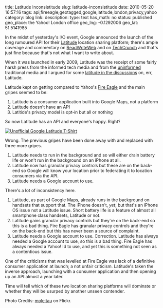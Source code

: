 title: Latitude Inconsistitude
slug: latitude-inconsistitude
date: 2010-05-20 16:57:16
tags: api,fireeagle,geotagged,google,latitude,london,privacy,yahoo
category: blog
link: 
description: 
type: text
has_math: no
status: published
geo_place: the Yahoo! London office
geo_lng: -0.1292006
geo_lat: 51.5141985

In the midst of yesterday's I/O event, Google announced the launch of the long rumoured API for their [Latitude](https://www.google.com/intl/en_us/latitude/intro.html "https://www.google.com/intl/en_us/latitude/intro.html") location sharing platform; there's ample coverage and commentary on [ReadWriteWeb](https://www.readwriteweb.com/archives/google_provides_free_location_awareness_to_any_app_with_free_latitude_api.php "https://www.readwriteweb.com/archives/google_provides_free_location_awareness_to_any_app_with_free_latitude_api.php") and on [TechCrunch](https://techcrunch.com/2010/05/19/google-latitude-api/ "https://techcrunch.com/2010/05/19/google-latitude-api/") and that's just fine because that's not what I want to write about.

When it was launched in early 2009, Latitude was the receipt of some fairly harsh press from the informed tech media and from the [uninformed](https://www.metro.co.uk/news/519982-fears-that-new-google-software-will-spy-on-workers "https://www.metro.co.uk/news/519982-fears-that-new-google-software-will-spy-on-workers") traditional media and I argued for some [latitude in the discussions](/2009/02/08/latitude-media-coverage-needs-more-latitude/ "/2009/02/08/latitude-media-coverage-needs-more-latitude/") on, err, Latitude.

<!-- TEASER_END -->

Latitude kept on getting compared to Yahoo's [Fire Eagle](https://fireeagle.yahoo.net "https://fireeagle.yahoo.net") and the main gripes seemed to be:


1. Latitude is a consumer application built into Google Maps, not a platform
2. Latitude doesn't have an API
3. Latitide's privacy model is opt-in but all or nothing


So now Latitude has an API and everyone's happy. Right?

[![Unofficial Google Latitude T-Shirt](https://farm4.static.flickr.com/3526/3253226650_73c1d59f42_d.jpg)](https://www.flickr.com/photos/blackbeltjones/3253226650/ "Unofficial Google Latitude T-Shirt")

Wrong. The previous gripes have been done away with and replaced with three more gripes.
1. Latitude needs to run in the background and so will either drain battery life or won't run in the background on an iPhone at all.
2. Latitude now has granular privacy controls but these are on the back-end so Google will know your location prior to federating it to location consumers via the API.
3. Latitude needs a Google account to use.


There's a lot of inconsistency here.
1. Latitude, as part of Google Maps, already runs in the background on handsets that support that. The iPhone doesn't, *yet*, but that's an iPhone OS issue not a Latitude issue. Short battery life is a feature of almost all smartphone class handsets, Latitude or not.
2. Latitude gains granular privacy controls but they're on the back-end so this is a bad thing. Fire Eagle has granular privacy controls and they're on the back-end but this has never been a source of complaint.
3. Latitude needs a Google account to use. Correction. Latitude has always needed a Google account to use, so this is a bad thing. Fire Eagle has always needed a Yahoo! Id to use, and yet this is something not seen as a contentious issue.


One of the criticisms that was levelled at Fire Eagle was lack of a definitive consumer application at launch; a not unfair criticism. Latitude's taken the inverse approach, launching with a consumer application and then opening up an API almost a year later.

Time will tell which of these two location sharing platforms will dominate or whether they will be usurped by another unseen contender.

Photo Credits: [moleitau](https://www.flickr.com/photos/blackbeltjones/3253226650/ "https://www.flickr.com/photos/blackbeltjones/3253226650/") on Flickr.



